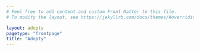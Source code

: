 ```yaml
---
# Feel free to add content and custom Front Matter to this file.
# To modify the layout, see https://jekyllrb.com/docs/themes/#overriding-theme-defaults

layout: adopts
pagetype: "frontpage"
title: "Adopty"
---
```


